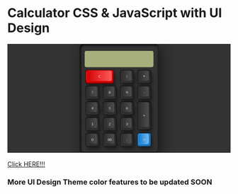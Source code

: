 # Calculator CSS & JavaScript with UI Design

![Calcuator](./calc-screshot.png)

[Click HERE!!!](https://github.io/mc-mvnchu/Calcutor)

### More UI Design Theme color features to be updated SOON
